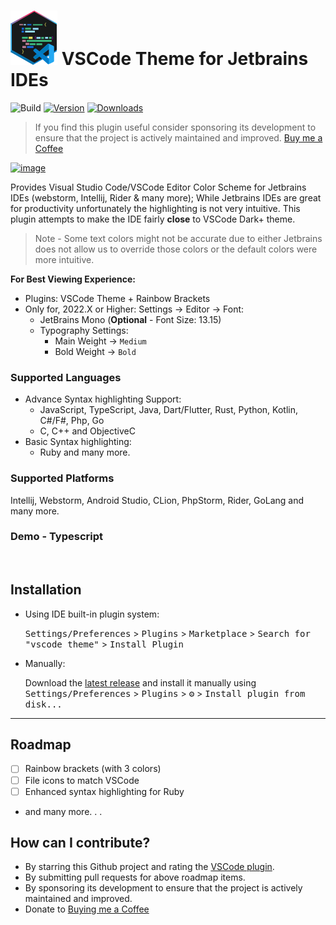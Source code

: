 # <img src="src/main/resources/META-INF/pluginIcon.svg" alt="drawing" width="75"/> VSCode Theme for Jetbrains IDEs

![Build](https://github.com/dinbtechit/vscode-theme/workflows/Build/badge.svg)
[![Version](https://img.shields.io/jetbrains/plugin/v/19177.svg)](https://plugins.jetbrains.com/plugin/19177)
[![Downloads](https://img.shields.io/jetbrains/plugin/d/19177.svg)](https://plugins.jetbrains.com/plugin/19177)


<!-- Plugin description -->
> If you find this plugin useful consider sponsoring its development to ensure that the project is actively maintained and improved. [Buy me a Coffee](https://www.buymeacoffee.com/dinbtechit) 

[![image](https://user-images.githubusercontent.com/17984781/201556781-ed055fea-3217-421c-a4b6-296af779c1ce.png)](https://www.buymeacoffee.com/dinbtechit)


Provides Visual Studio Code/VSCode Editor Color Scheme for Jetbrains IDEs (webstorm, Intellij, Rider & many more);
While Jetbrains IDEs are great for productivity unfortunately the highlighting is not very
intuitive. This plugin attempts to make the IDE fairly **close** to VSCode Dark+ theme. 

> Note - Some text colors might not be accurate due to either Jetbrains does not allow us to override those colors or the default colors were more intuitive. 

**For Best Viewing Experience:** 
- Plugins: VSCode Theme + Rainbow Brackets
- Only for, 2022.X or Higher: Settings -> Editor -> Font:
  - JetBrains Mono (**Optional** - Font Size: 13.15)
  - Typography Settings: 
    - Main Weight -> `Medium`
    - Bold Weight -> `Bold`

### Supported Languages
- Advance Syntax highlighting Support: 
  - JavaScript, TypeScript, Java, Dart/Flutter, Rust, Python, Kotlin, C#/F#, Php, Go
  - C, C++ and ObjectiveC
- Basic Syntax highlighting:
  - Ruby and many more. 

### Supported Platforms
Intellij, Webstorm, Android Studio, CLion, PhpStorm, Rider, GoLang and many more.

### Demo - Typescript

<img style="transform: scale(0.60)" src="https://plugins.jetbrains.com/files/19177/screenshot_597cfa44-635d-4abd-85ef-e08775575963" alt=""/>

<!-- Plugin description end -->

## Installation

- Using IDE built-in plugin system:
  
  <kbd>Settings/Preferences</kbd> > <kbd>Plugins</kbd> > <kbd>Marketplace</kbd> > <kbd>Search for "vscode theme"</kbd> >
  <kbd>Install Plugin</kbd>
  
- Manually:

  Download the [latest release](https://github.com/dinbtechit/vscode-theme/releases/latest) and install it manually using
  <kbd>Settings/Preferences</kbd> > <kbd>Plugins</kbd> > <kbd>⚙️</kbd> > <kbd>Install plugin from disk...</kbd>

---
## Roadmap
- [ ] Rainbow brackets (with 3 colors)
- [ ] File icons to match VSCode
- [ ] Enhanced syntax highlighting for Ruby
- and many more. . .

## How can I contribute?

- By starring this Github project and rating the [VSCode plugin](https://plugins.jetbrains.com/plugin/19177-vscode-theme).
- By submitting pull requests for above roadmap items.
- By sponsoring its development to ensure that the project is actively maintained and improved. 
- Donate to [Buying me a Coffee](https://www.buymeacoffee.com/dinbtechit)
